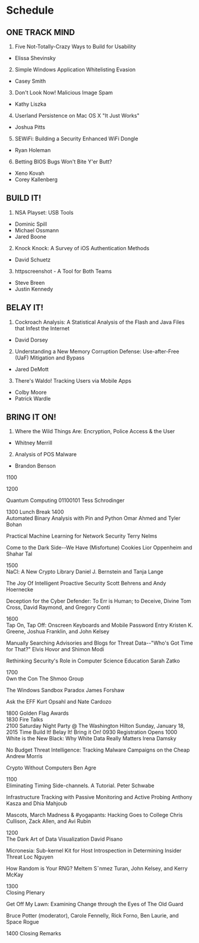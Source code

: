 # Schedule

## ONE TRACK MIND

1. Five Not-Totally-Crazy Ways to Build for Usability
  - Elissa Shevinsky
2. Simple Windows Application Whitelisting Evasion
  - Casey Smith
3. Don't Look Now! Malicious Image Spam
  - Kathy Liszka
4. Userland Persistence on Mac OS X "It Just Works"
  - Joshua Pitts
5. SEWiFi: Building a Security Enhanced WiFi Dongle
  - Ryan Holeman
6. Betting BIOS Bugs Won't Bite Y'er Butt?
  - Xeno Kovah
  - Corey Kallenberg

## BUILD IT!

1. NSA Playset: USB Tools
  - Dominic Spill
  - Michael Ossmann
  - Jared Boone
2. Knock Knock: A Survey of iOS Authentication Methods
  - David Schuetz
3. httpscreenshot - A Tool for Both Teams
  - Steve Breen
  - Justin Kennedy

## BELAY IT!

1. Cockroach Analysis: A Statistical Analysis of the Flash and Java Files that Infest the Internet
  - David Dorsey
2. Understanding a New Memory Corruption Defense: Use-after-Free (UaF) Mitigation and Bypass
  - Jared DeMott
3. There's Waldo! Tracking Users via Mobile Apps
  - Colby Moore
  - Patrick Wardle

## BRING IT ON!

1. Where the Wild Things Are: Encryption, Police Access & the User
  - Whitney Merrill
2. Analysis of POS Malware
  - Brandon Benson

1100	








1200	






Quantum Computing 01100101
Tess Schrodinger

1300	Lunch Break
1400	
Automated Binary Analysis with Pin and Python
Omar Ahmed and Tyler Bohan


Practical Machine Learning for Network Security
Terry Nelms


Come to the Dark Side--We Have (Misfortune) Cookies
Lior Oppenheim and Shahar Tal

1500	
NaCl: A New Crypto Library
Daniel J. Bernstein and Tanja Lange


The Joy Of Intelligent Proactive Security
Scott Behrens and Andy Hoernecke


Deception for the Cyber Defender: To Err is Human; to Deceive, Divine
Tom Cross, David Raymond, and Gregory Conti

1600	
Tap On, Tap Off: Onscreen Keyboards and Mobile Password Entry
Kristen K. Greene, Joshua Franklin, and John Kelsey


Manually Searching Advisories and Blogs for Threat Data--"Who's Got Time for That?"
Elvis Hovor and Shimon Modi


Rethinking Security's Role in Computer Science Education
Sarah Zatko

1700	
0wn the Con
The Shmoo Group


The Windows Sandbox Paradox
James Forshaw


Ask the EFF
Kurt Opsahl and Nate Cardozo

1800		Golden Flag Awards	
1830	Fire Talks		
2100	Saturday Night Party @ The Washington Hilton
Sunday, January 18, 2015
Time	Build It!	Belay It!	Bring it On!
0930	Registration Opens
1000	
White is the New Black: Why White Data Really Matters
Irena Damsky


No Budget Threat Intelligence: Tracking Malware Campaigns on the Cheap
Andrew Morris


Crypto Without Computers
Ben Agre

1100	
Eliminating Timing Side-channels. A Tutorial.
Peter Schwabe


Infrastructure Tracking with Passive Monitoring and Active Probing
Anthony Kasza and Dhia Mahjoub


Mascots, March Madness & #yogapants: Hacking Goes to College
Chris Cullison, Zack Allen, and Avi Rubin

1200	
The Dark Art of Data Visualization
David Pisano


Micronesia: Sub-kernel Kit for Host Introspection in Determining Insider Threat
Loc Nguyen


How Random is Your RNG?
Meltem Sˆnmez Turan, John Kelsey, and Kerry McKay

1300	
Closing Plenary

Get Off My Lawn: Examining Change through the Eyes of The Old Guard

Bruce Potter (moderator), Carole Fennelly, Rick Forno, Ben Laurie, and Space Rogue

1400	Closing Remarks